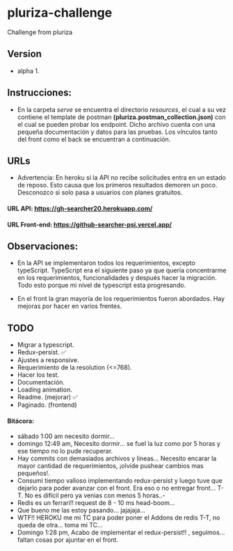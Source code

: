 # pluriza-challenge

Challenge from pluriza

## Version

-  alpha 1.

## Instrucciones:

-  En la carpeta _serve_ se encuentra el directorio _resources_, el cual a su vez contiene el template de postman **(pluriza.postman_collection.json)** con el cual se pueden probar los endpoint. Dicho archivo cuenta con una pequeña documentación y datos para las pruebas. Los vínculos tanto del front como el back se encuentran a continuación.

## URLs

-  Advertencia: En heroku si la API no recibe solicitudes entra en un estado de reposo. Esto causa que los primeros resultados demoren un poco. Desconozco si solo pasa a usuarios con planes gratuitos.

#### URL API: https://gh-searcher20.herokuapp.com/

#### URL Front-end: https://github-searcher-psi.vercel.app/

## Observaciones:

-  En la API se implementaron todos los requerimientos, excepto typeScript. TypeScript era el siguiente paso ya que quería concentrarme en los requerimientos, funcionalidades y después hacer la migración. Todo esto porque mi nivel de typescript esta progresando.

-  En el front la gran mayoría de los requerimientos fueron abordados. Hay mejoras por hacer en varios frentes.

## TODO

-  Migrar a typescript.
-  Redux-persist. ✅
-  Ajustes a responsive.
-  Requerimiento de la resolution (<=768).
-  Hacer los test.
-  Documentación.
-  Loading animation.
-  Readme. (mejorar) ✅
-  Paginado. (frontend)

#### Bitácora:

-  sábado 1:00 am necesito dormir...
-  domingo 12:49 am, Necesito dormir... se fuel la luz como por 5 horas y ese tiempo no lo pude recuperar.
-  Hay commits con demasiados archivos y lineas... Necesito encarar la mayor cantidad de requerimientos, ¡olvide pushear cambios mas pequeños!.
-  Consumí tiempo valioso implementando redux-persist y luego tuve que dejarlo para poder avanzar con el front. Era eso o no entregar front... T-T. No es difícil pero ya venias con menos 5 horas..-
-  Redis es un ferrari!! request de 8 - 10 ms head-boom...
-  Que bueno me las estoy pasando... jajajaja...
-  WTF!! HEROKU me mi TC para poder poner el Addons de redis T-T, no queda de otra... toma mi TC...
-  Domingo 1:28 pm, Acabo de implementar el redux-persist!! , seguimos... faltan cosas por ajuntar en el front.
